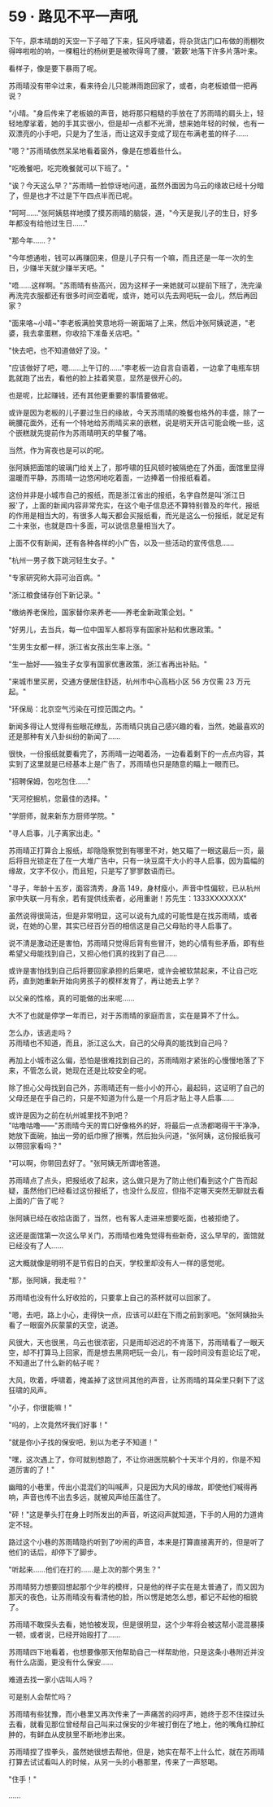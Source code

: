 <link rel="stylesheet" href="../styles/text.css" />
<h1>59 · 路见不平一声吼</h1>

下午，原本晴朗的天空一下子暗了下来，狂风呼啸着，将杂货店门口布做的雨棚吹得哗啦啦的响，一棵粗壮的杨树更是被吹得弯了腰，'簌簌'地落下许多片落叶来。

看样子，像是要下暴雨了呢。

苏雨晴没有带伞过来，看来待会儿只能淋雨跑回家了，或者，向老板娘借一把再说？

"小晴。"身后传来了老板娘的声音，她将那只粗糙的手放在了苏雨晴的肩头上，轻轻地摩挲着，她的手其实很小，但是却一点都不光滑，想来她年轻的时候，也有一双漂亮的小手吧，只是为了生活，而让这双手变成了现在布满老茧的样子……

"嗯？"苏雨晴依然呆呆地看着窗外，像是在想着些什么。

"吃晚餐吧，吃完晚餐就可以下班了。"

"诶？今天这么早？"苏雨晴一脸惊讶地问道，虽然外面因为乌云的缘故已经十分暗了，但是也才不过是下午四点半而已呢。

"呵呵……"张阿姨慈祥地摸了摸苏雨晴的脑袋，道，"今天是我儿子的生日，好多年都没有给他过生日……"

"那今年……？"

"今年想通啦，钱可以再赚回来，但是儿子只有一个嘛，而且还是一年一次的生日，少赚半天就少赚半天吧。"

"唔……这样啊。"苏雨晴有些高兴，因为这样子一来她就可以提前下班了，洗完澡再洗完衣服都还有很多时间空着呢，或许，她可以先去网吧玩一会儿，然后再回家？

"面来咯\~小晴\~"李老板满脸笑意地将一碗面端了上来，然后冲张阿姨说道，"老婆，我去拿蛋糕，你收拾下准备关店吧。"

"快去吧，也不知道做好了没。"

"应该做好了吧，嗯……上午订的……"李老板一边自言自语着，一边拿了电瓶车钥匙就跑了出去，看他的脸上挂着笑意，显然是很开心的。

也是呢，比起赚钱，还有其他更重要的事情要做呢。

或许是因为老板的儿子要过生日的缘故，今天苏雨晴的晚餐也格外的丰盛，除了一碗腰花面外，还有一个特地给苏雨晴买来的嵌糕，说是明天开店可能会晚一些，这个嵌糕就先提前作为苏雨晴明天的早餐了咯。

当然，作为宵夜也是可以的呢。

张阿姨把面馆的玻璃门给关上了，那呼啸的狂风顿时被隔绝在了外面，面馆里显得温暖而平静，苏雨晴一边悠闲地吃着面，一边捧着一份报纸看着。

这份并非是小城市自己的报纸，而是浙江省出的报纸，名字自然是叫'浙江日报'了，上面的新闻内容非常充实，在这个电子信息还不算特别普及的年代，报纸的作用是相当大的，有很多人每天都会买报纸看，而光是这么一份报纸，就足足有二十来张，也就是四十多面，可以说信息量相当大了。

上面不仅有新闻，还有各种各样的小广告，以及一些活动的宣传信息……

"杭州一男子救下跳河轻生女子。"

"专家研究称大蒜可治百病。"

"浙江粮食储存创下新记录。"

"缴纳养老保险，国家替你来养老——养老金新政策企划。"

"好男儿，去当兵，每一位中国军人都将享有国家补贴和优惠政策。"

"生男生女都一样，浙江省女孩出生率上涨。"

"生一胎好——独生子女享有国家优惠政策，浙江省再出补贴。"

"来城市里买房，交通方便居住舒适，杭州市中心高档小区 56 方仅需 23 万元起。"

"环保局：北京空气污染在可控范围之内。"

新闻多得让人觉得有些眼花缭乱，苏雨晴只挑自己感兴趣的看，当然，她最喜欢的还是那种有关八卦纠纷的新闻了……

很快，一份报纸就要看完了，苏雨晴一边喝着汤，一边看着剩下的一点点内容，其实到了这里就是已经基本上是广告了，苏雨晴也只是随意的瞄上一眼而已。

"招聘保姆，包吃包住……"

"天河挖掘机，您最佳的选择。"

"学厨师，就来新东方厨师学院。"

"寻人启事，儿子离家出走。"

苏雨晴正打算合上报纸，却隐隐察觉到有哪里不对，她又瞄了一眼这最后一页，最后将目光锁定在了在一大堆广告中，只有一块豆腐干大小的寻人启事，因为篇幅的缘故，文字不仅小，而且短，只是写了寥寥数语而已。

"寻子，年龄十五岁，面容清秀，身高 149，身材瘦小，声音中性偏软，已从杭州家中失联一月有余，若有提供线索者，必用重谢！苏先生：1333XXXXXXX"

虽然说得很简洁，但是非常明显，这可以说有九成的可能性是在找苏雨晴，或者说，在她的心里，其实已经百分百的相信这是自己父母贴的寻人启事了。

说不清是激动还是害怕，苏雨晴只觉得后背有些冒汗，她的心情有些矛盾，即有些希望父母能找到自己，又担心他们真的找到了自己……

或许是害怕找到自己后将要回家承担的后果吧，或许会被软禁起来，不让自己吃药，直到她重新开始向男孩子的模样发育了，再让她去上学？

以父亲的性格，真的可能做的出来呢……

大不了也就是停学一年而已，对于苏雨晴的家庭而言，实在是算不了什么。

怎么办，该逃走吗？\
苏雨晴也不知道，而且，浙江这么大，自己的父母真的能找到自己吗？

再加上小城市这么偏，恐怕是很难找到自己的，苏雨晴刚才紧张的心慢慢地落了下来，不管怎么说，她现在还是比较安全的呢。

除了担心父母找到自己外，苏雨晴还有一些小小的开心，最起码，这证明了自己的父母还是在乎自己的，只是不知道为什么是一个月后才贴上寻人启事……

或许是因为之前在杭州城里找不到吧？\
"咕噜咕噜——"苏雨晴今天的胃口好像格外的好，将最后一点汤都喝得干干净净，她放下面碗，抽出一旁的纸巾擦了擦嘴，然后抬头问道，"张阿姨，这份报纸我可以带回家看吗？"

"可以啊，你带回去好了。"张阿姨无所谓地答道。

苏雨晴点了点头，把报纸收了起来，这么做只是为了防止他们看到这个广告而起疑，虽然他们已经看过这份报纸了，也没什么反应，但指不定哪天突然无聊就去看上面的广告了呢？

张阿姨已经在收拾店面了，当然，也有客人走进来想要吃面，也被拒绝了。

这还是面馆第一次这么早关门，苏雨晴也难免觉得有些新奇，这么早早的，面馆就已经没有了人……

这大概就像是明明不是节假日的白天，学校里却没有人一样的感觉呢。

"那，张阿姨，我走啦？"

苏雨晴也没有什么好收拾的，只要拿上自己的茶杯就可以回家了。

"嗯，去吧，路上小心，走得快一点，应该可以赶在下雨之前到家吧。"张阿姨抬头看了一眼窗外灰蒙蒙的天空，说道。

风很大，天也很黑，乌云也很浓密，只是雨却迟迟的不肯落下，苏雨晴看了一眼天空，却不打算马上回家，而是想去黑网吧玩一会儿，有一段时间没有逛论坛了呢，不知道出了什么新的帖子呢？

大风，吹着，呼啸着，掩盖掉了这世间其他的声音，让苏雨晴的耳朵里只剩下了这狂啸的风声。

"小子，你很能嘛！"

"吗的，上次竟然坏我们好事！"

"就是你小子找的保安吧，别以为老子不知道！"

"嘿，这次遇上了，你可就别想跑了，不让你进医院躺个十天半个月的，你是不知道厉害的了！"

幽暗的小巷里，传出小混混们的叫喊声，只是因为大风的缘故，即使他们喊得再响，声音也传不出去多远，就被风声给压盖住了。

"砰！"这是拳头打在身上时所发出的声音，听这闷声就知道，下手的人用的力道肯定不轻。

路过这个小巷的苏雨晴隐约听到了吵闹的声音，本来是打算直接离开的，但是听了他们的话后，却停下了脚步。

"听起来……他们在打的……是上次的那个男生？"

苏雨晴努力想要回想起那个少年的模样，只是他的样子实在是太普通了，而又因为那天的夜色，让苏雨晴没有看清他的脸，所以愣是她怎么想，都记不起他的相貌了。

苏雨晴不敢探头去看，她怕被发现，但是很明显，这个少年将会被这帮小混混暴揍一顿，或者说，已经开始殴打了……

苏雨晴四下地看着，也想要像那天他帮助自己一样帮助他，只是这条小巷附近并没有什么店面，更没有什么保安……

难道去找一家小店叫人吗？

可是别人会帮忙吗？

苏雨晴有些犹豫，而小巷里又再次传来了一声痛苦的闷哼声，她终于忍不住探过头去看，就看见那位曾经帮自己叫来过保安的少年被打倒在了地上，他的嘴角红肿红肿的，有鲜血从皮肤里不断地渗出来。

苏雨晴捏了捏拳头，虽然她很想去帮他，但是，她实在帮不上什么忙，就在苏雨晴打算去试试看叫人的时候，从另一头的小巷那里，传来了一声怒喝。

"住手！"

……
